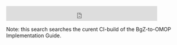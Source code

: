 <iframe src="https://duckduckgo.com/search.html?site=https://build.fhir.org/...&amp;prefill=Search BgZ-to-OMOP Implementation Guide (Current Snapshot)&amp;focus=yes" style="overflow:hidden;margin:0;padding:0;width:408px;height:40px;" frameborder="0"></iframe>

Note: this search searches the curent CI-build of the BgZ-to-OMOP Implementation Guide.